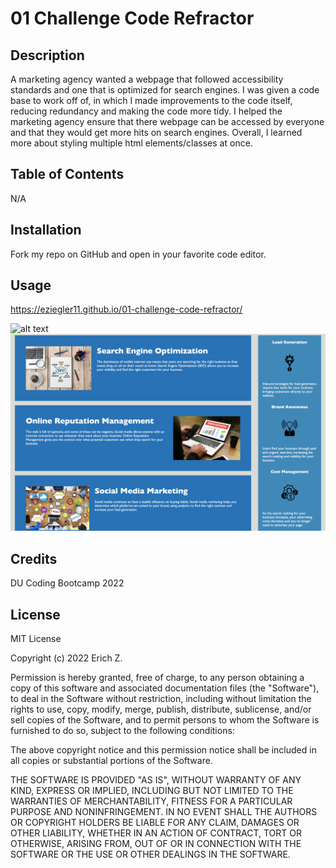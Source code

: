 # 01 Challenge Code Refractor

## Description

A marketing agency wanted a webpage that followed accessibility standards and one that is optimized for search engines. I was given a code base to work off of, in which I made improvements to the code itself, reducing redundancy and making the code more tidy. I helped the marketing agency ensure that there webpage can be accessed by everyone and that they would get more hits on search engines. Overall, I learned more about styling multiple html elements/classes at once. 

## Table of Contents

N/A

## Installation

Fork my repo on GitHub and open in your favorite code editor.

## Usage

https://eziegler11.github.io/01-challenge-code-refractor/

![alt text](assets/images/finished_wepbage_screenshot_1.png)
![alt text](assets/images/finished_webpage_screenshot_2.png)

## Credits

DU Coding Bootcamp 2022

## License

MIT License

Copyright (c) 2022 Erich Z.

Permission is hereby granted, free of charge, to any person obtaining a copy
of this software and associated documentation files (the "Software"), to deal
in the Software without restriction, including without limitation the rights
to use, copy, modify, merge, publish, distribute, sublicense, and/or sell
copies of the Software, and to permit persons to whom the Software is
furnished to do so, subject to the following conditions:

The above copyright notice and this permission notice shall be included in all
copies or substantial portions of the Software.

THE SOFTWARE IS PROVIDED "AS IS", WITHOUT WARRANTY OF ANY KIND, EXPRESS OR
IMPLIED, INCLUDING BUT NOT LIMITED TO THE WARRANTIES OF MERCHANTABILITY,
FITNESS FOR A PARTICULAR PURPOSE AND NONINFRINGEMENT. IN NO EVENT SHALL THE
AUTHORS OR COPYRIGHT HOLDERS BE LIABLE FOR ANY CLAIM, DAMAGES OR OTHER
LIABILITY, WHETHER IN AN ACTION OF CONTRACT, TORT OR OTHERWISE, ARISING FROM,
OUT OF OR IN CONNECTION WITH THE SOFTWARE OR THE USE OR OTHER DEALINGS IN THE
SOFTWARE.
